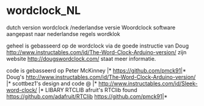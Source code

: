wordclock_NL
============

dutch version wordclock /nederlandse versie Woordclock
software aangepast naar nederlandse regels wordklok

geheel is gebasseerd op de wordclock via de goede instructie van Doug http://www.instructables.com/id/The-Word-Clock-Arduino-version/
zijn website http://dougswordclock.com/ staat meer informatie.


code is gebasseerd op
Peter McKinney |*
https://github.com/pmck91|*
Doug's 
http://www.instructables.com/id/The-Word-Clock-Arduino-version/ |*
scottbez1's design and code @ |*
http://www.instructables.com/id/Sleek-word-clock/ |*
LIBARY RTCLIB afruit's RTClib found https://github.com/adafruit/RTClib 
https://github.com/pmck91|*

